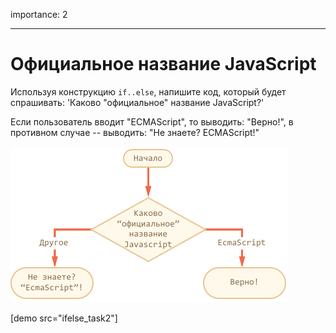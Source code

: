 importance: 2

---

# Официальное название JavaScript

Используя конструкцию `if..else`, напишите код, который будет спрашивать: 'Каково "официальное" название JavaScript?'

Если пользователь вводит "ECMAScript", то выводить: "Верно!", в противном случае -- выводить: "Не знаете? ECMAScript!"

![](ifelse_task2.png)

[demo src="ifelse_task2"]
